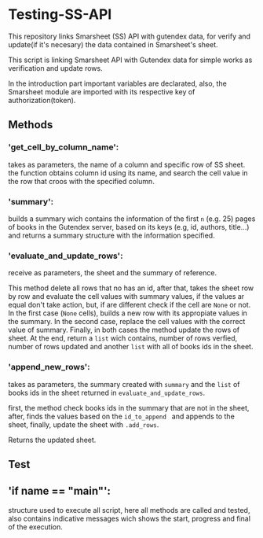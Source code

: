 # Testing-SS-API
This repository links Smarsheet (SS) API with gutendex data, for verify and update(if it's necesary) the data contained in Smarsheet's sheet.

This script is linking Smarsheet API with Gutendex data for simple works as verification and update rows. 

In the introduction part important variables are declarated, also, the Smarsheet module are imported with its respective key of authorization(token).

## Methods

### 'get_cell_by_column_name': 
takes as parameters, the name of a column and specific row of SS sheet. the function obtains column id using its name, and search the cell value in the row that croos with the specified column.

### 'summary':
builds a summary wich contains the information of the first ` n ` (e.g. 25) pages of books in the Gutendex server, based on its keys (e.g, id, authors, title...) and returns a summary structure with the information specified.

### 'evaluate_and_update_rows':
receive as parameters, the sheet and the summary of reference.

This method delete all rows that no has an id, after that, takes the sheet row by row  and evaluate the cell values with summary values, if the values ar equal don't take action, but, if are different check if the cell are ` None ` or not. In  the first case (` None ` cells), builds a new row with its appropiate values in the summary. In the second case, replace the cell values with the correct value of summary. Finally, in both cases the method update the rows of sheet.
At the end, return a `list` wich contains, number of rows verfied, number of rows updated and another ` list ` with all of books ids in the sheet.

### 'append_new_rows':
takes as parameters, the summary created with ` summary ` and the ` list ` of books ids in the sheet returned in ` evaluate_and_update_rows `. 

first, the method check books ids in the summary that are not in the sheet, after, finds the values based on the `id_to_append ` and appends to the sheet, finally, update the sheet with `.add_rows`.

Returns the updated sheet.

## Test

## 'if __name__ == "__main__"':
structure used to execute all script, here all methods are called and tested, also contains indicative messages wich shows the start, progress and final of the execution.


